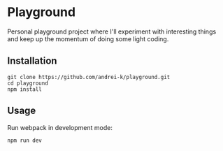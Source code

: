 # Playground

Personal playground project where I'll experiment with interesting things and keep up the momentum of doing some light coding.

## Installation

```
git clone https://github.com/andrei-k/playground.git
cd playground
npm install
```

## Usage

Run webpack in development mode:
```
npm run dev
```
